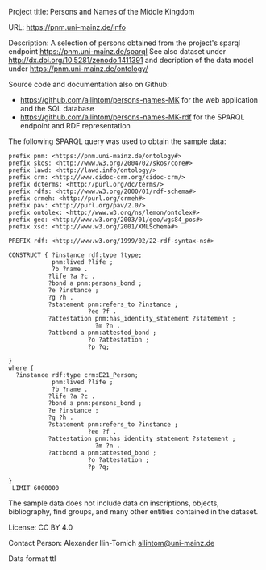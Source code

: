 Project title: Persons and Names of the Middle Kingdom


URL: https://pnm.uni-mainz.de/info


Description: A selection of persons obtained from the project's sparql endpoint https://pnm.uni-mainz.de/sparql
See also dataset under http://dx.doi.org/10.5281/zenodo.1411391 and decription of the data model under https://pnm.uni-mainz.de/ontology/

Source code and documentation also on Github: 
* https://github.com/ailintom/persons-names-MK for the web application and the SQL database
* https://github.com/ailintom/persons-names-MK-rdf for the SPARQL endpoint and RDF representation

The following SPARQL query was used to obtain the sample data: 

```Turtle
prefix pnm: <https://pnm.uni-mainz.de/ontology#>
prefix skos: <http://www.w3.org/2004/02/skos/core#>
prefix lawd: <http://lawd.info/ontology/>
prefix crm: <http://www.cidoc-crm.org/cidoc-crm/>
prefix dcterms: <http://purl.org/dc/terms/>
prefix rdfs: <http://www.w3.org/2000/01/rdf-schema#>
prefix crmeh: <http://purl.org/crmeh#>
prefix pav: <http://purl.org/pav/2.0/>
prefix ontolex: <http://www.w3.org/ns/lemon/ontolex#>
prefix geo: <http://www.w3.org/2003/01/geo/wgs84_pos#>
prefix xsd: <http://www.w3.org/2001/XMLSchema#>

PREFIX rdf: <http://www.w3.org/1999/02/22-rdf-syntax-ns#>

CONSTRUCT { ?instance rdf:type ?type;
            pnm:lived ?life ;
            ?b ?name .
           ?life ?a ?c .
           ?bond a pnm:persons_bond ;
           ?e ?instance ;
           ?g ?h .
           ?statement pnm:refers_to ?instance ;
                      ?ee ?f .
           ?attestation pnm:has_identity_statement ?statement ;
                        ?m ?n .
           ?attbond a pnm:attested_bond ;
                      ?o ?attestation ;
                      ?p ?q;
           
}
where { 
  ?instance rdf:type crm:E21_Person;
            pnm:lived ?life ;
            ?b ?name .
           ?life ?a ?c .
           ?bond a pnm:persons_bond ;
           ?e ?instance ;
           ?g ?h .
           ?statement pnm:refers_to ?instance ;
                      ?ee ?f .
           ?attestation pnm:has_identity_statement ?statement ;
                        ?m ?n .
           ?attbond a pnm:attested_bond ;
                      ?o ?attestation ;
                      ?p ?q;
           
}
 LIMIT 6000000
```

The sample data does not include data on inscriptions, objects, bibliography, find groups, and many other entities contained in the dataset.

License: CC BY 4.0


Contact Person: Alexander Ilin-Tomich ailintom@uni-mainz.de


Data format ttl
 

